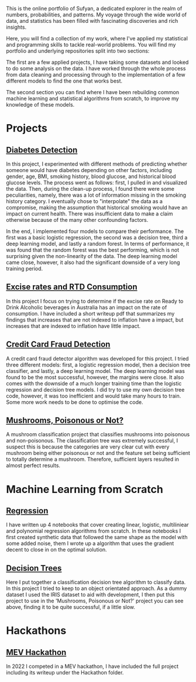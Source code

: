 This is the online portfolio of Sufyan, a dedicated explorer in the realm of numbers, probabilities, and patterns. My voyage through the wide world of data, and statistics has been filled with fascinating discoveries and rich insights.

Here, you will find a collection of my work, where I've applied my statistical and programming skills to tackle real-world problems. You will find my portfolio and underlying repositories split into two sections:

The first are a few applied projects, I have taking some datasets and looked to do some analysis on the data. I have worked through the whole process from data cleaning and processing through to the implementation of a few different models to find the one that works best.  

The second section you can find where I have been rebuilding common machine learning and statistical algorithms from scratch, to improve my knowledge of these models. 

# Projects

## [Diabetes Detection](https://github.com/suf102/Data-and-Machine-Learning-Portfolio/tree/master/Projects/Diabeties_detection)

In this project, I experimented with different methods of predicting whether someone would have diabetes depending on other factors, including gender, age, BMI, smoking history, blood glucose, and historical blood glucose levels. The process went as follows: first, I pulled in and visualized the data. Then, during the clean-up process, I found there were some peculiarities, namely, there was a lot of information missing in the smoking history category. I eventually chose to "interpolate" the data as a compromise, making the assumption that historical smoking would have an impact on current health. There was insufficient data to make a claim otherwise because of the many other confounding factors. 

In the end, I implemented four models to compare their performance. The first was a basic logistic regression, the second was a decision tree, third a deep learning model, and lastly a random forest. In terms of performance, it was found that the random forest was the best performing, which is not surprising given the non-linearity of the data. The deep learning model came close, however, it also had the significant downside of a very long training period.

## [Excise rates and RTD Consumption](https://github.com/suf102/Data-and-Machine-Learning-Portfolio/tree/master/Projects/RTD_Consumption)

In this project I focus on trying to determine if the excise rate on Ready to Drink Alcoholic beverages in Australia has an impact on the rate of consumption. I have included a short writeup pdf that summarizes my findings that increases that are not indexed to inflation have a impact, but increases that are indexed to inflation have little impact. 

## [Credit Card Fraud Detection](https://github.com/suf102/Data-and-Machine-Learning-Portfolio/tree/master/Projects/Credit_Card_Fraud_detection)

A credit card fraud detector algorithm was developed for this project. I tried three different models: first, a logistic regression model, then a decision tree classifier, and lastly, a deep learning model. The deep learning model was found to be the most successful, however, the margins were close. It also comes with the downside of a much longer training time than the logistic regression and decision tree models. I did try to use my own decision tree code, however, it was too inefficient and would take many hours to train. Some more work needs to be done to optimise the code.

## [Mushrooms, Poisonous or Not?](https://github.com/suf102/Data-and-Machine-Learning-Portfolio/tree/master/Projects/Mushroom_project)

A mushroom classification project that classifies mushrooms into poisonous and non-poisonous. The classification tree was extremely successful, I suspect this is because the categories are very clear cut with every mushroom being either poisonous or not and the feature set being sufficient to totally determine a mushroom. Therefore, sufficient layers resulted in almost perfect results.

# Machine Learning from Scratch

## [Regression](https://github.com/suf102/Data-and-Machine-Learning-Portfolio/tree/master/Machine_Learning_from_Scratch/Regression_From_Scratch)
I have written up 4 notebooks that cover creating linear, logistic, multiliniear and polynomial regression algorithms from scratch. In these notebooks I first created synthetic data that followed the same shape as the model with some added noise, them I wrote up a algorithm that uses the gradient decent to close in on the optimal solution.

## [Decision Trees](https://github.com/suf102/Data-and-Machine-Learning-Portfolio/tree/master/Machine_Learning_from_Scratch/Decision_Trees) 
Here I put together a classification decision tree algorithm to classify data. In this project I tried to keep to an object orientated approach. As a dummy dataset I used the IRIS dataset to aid with development, I then put this project to use in the 'Mushrooms, Poisonous or Not?' project you can see above, finding it to be quite successful, if a little slow. 
# Hackathons

## [MEV Hackathon](https://github.com/suf102/Data-and-Machine-Learning-Portfolio/tree/master/Hackathons/MEV_Hackathon)
In 2022 I competed in a MEV hackathon, I have included the full project including its writeup under the Hackathon folder. 
